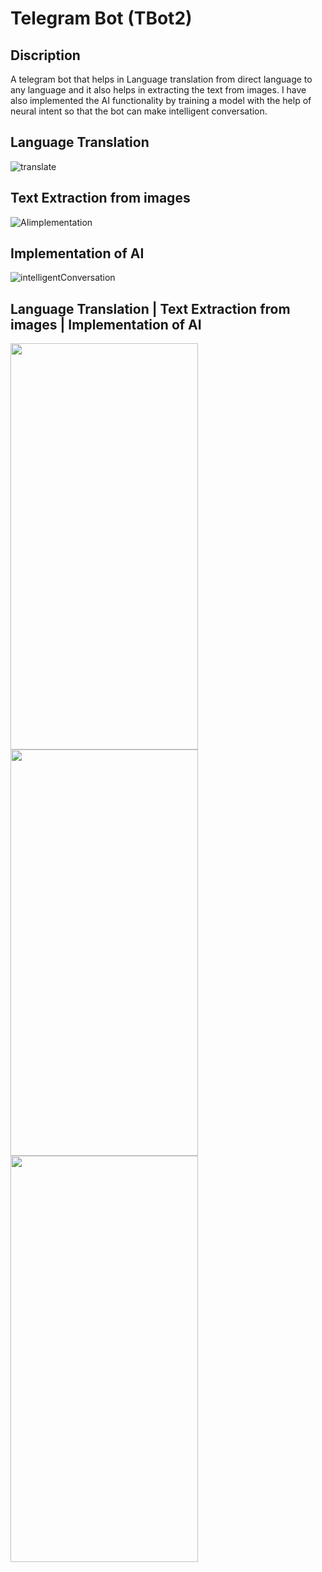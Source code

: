 # Telegram Bot (TBot2)
## Discription
A telegram bot that helps in Language translation from direct language to any language and it also helps in extracting the text from images. I have also implemented the AI functionality by training a model with the help of neural intent so that the bot can make intelligent conversation.
## Language Translation
![translate](https://user-images.githubusercontent.com/60610128/203905459-302bd027-b63c-4c21-8b33-a12736b834c0.gif)

## Text Extraction from images
![AIimplementation](https://user-images.githubusercontent.com/60610128/203913787-8218e643-2b01-44ae-9ac8-a50279990c79.gif)

## Implementation of AI
![intelligentConversation](https://user-images.githubusercontent.com/60610128/203912890-a11e2336-8269-467e-a19d-4a0d28773336.gif)

## Language Translation | Text Extraction from images | Implementation of AI
<p float="left">
  <img src="https://user-images.githubusercontent.com/60610128/203905459-302bd027-b63c-4c21-8b33-a12736b834c0.gif" width="300" height="650" />
  <img src="https://user-images.githubusercontent.com/60610128/203913787-8218e643-2b01-44ae-9ac8-a50279990c79.gif" width="300" height="650" /> 
  <img src="https://user-images.githubusercontent.com/60610128/203912890-a11e2336-8269-467e-a19d-4a0d28773336.gif" width="300" height="650" />
</p>

<!-- to set the images side by side -->
<!-- ![alt-text-1](image1.png "title-1") ![alt-text-2](image2.png "title-2") -->
